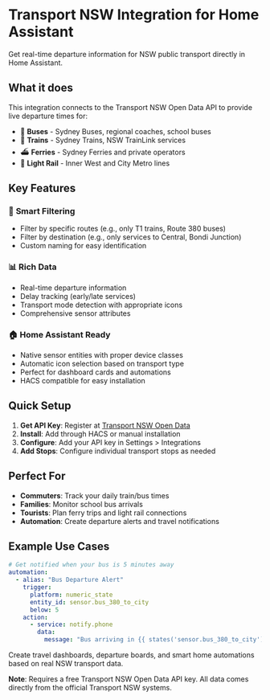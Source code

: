 # Transport NSW Integration for Home Assistant

Get real-time departure information for NSW public transport directly in Home Assistant.

## What it does

This integration connects to the Transport NSW Open Data API to provide live departure times for:

- 🚌 **Buses** - Sydney Buses, regional coaches, school buses
- 🚆 **Trains** - Sydney Trains, NSW TrainLink services  
- ⛴️ **Ferries** - Sydney Ferries and private operators
- 🚊 **Light Rail** - Inner West and City Metro lines

## Key Features

### 🎯 **Smart Filtering**
- Filter by specific routes (e.g., only T1 trains, Route 380 buses)
- Filter by destination (e.g., only services to Central, Bondi Junction)
- Custom naming for easy identification

### 📊 **Rich Data**
- Real-time departure information
- Delay tracking (early/late services)
- Transport mode detection with appropriate icons
- Comprehensive sensor attributes

### 🏠 **Home Assistant Ready**
- Native sensor entities with proper device classes
- Automatic icon selection based on transport type
- Perfect for dashboard cards and automations
- HACS compatible for easy installation

## Quick Setup

1. **Get API Key**: Register at [Transport NSW Open Data](https://opendata.transport.nsw.gov.au/)
2. **Install**: Add through HACS or manual installation
3. **Configure**: Add your API key in Settings > Integrations
4. **Add Stops**: Configure individual transport stops as needed

## Perfect For

- **Commuters**: Track your daily train/bus times
- **Families**: Monitor school bus arrivals
- **Tourists**: Plan ferry trips and light rail connections
- **Automation**: Create departure alerts and travel notifications

## Example Use Cases

```yaml
# Get notified when your bus is 5 minutes away
automation:
  - alias: "Bus Departure Alert"
    trigger:
      platform: numeric_state
      entity_id: sensor.bus_380_to_city
      below: 5
    action:
      - service: notify.phone
        data:
          message: "Bus arriving in {{ states('sensor.bus_380_to_city') }} minutes!"
```

Create travel dashboards, departure boards, and smart home automations based on real NSW transport data.

**Note**: Requires a free Transport NSW Open Data API key. All data comes directly from the official Transport NSW systems.
